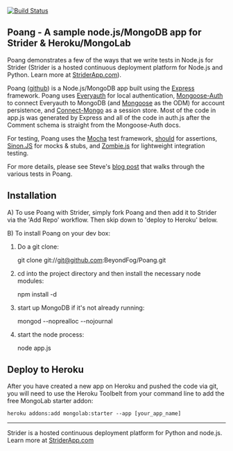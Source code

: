 [![Build Status](https://strider.aws.paperg.com/524b2794297d256705000009/vasili-zolotov/Poang/badge)](http://strider.aws.paperg.com/vasili-zolotov/Poang/)

## Poang - A sample node.js/MongoDB app for Strider &amp; Heroku/MongoLab

Poang demonstrates a few of the ways that we write tests in Node.js for Strider (Strider is a hosted continuous deployment platform for Node.js and Python. Learn more at [StriderApp.com](http://striderapp.com)).

Poang ([github](https://github.com/BeyondFog/Poang)) is a Node.js/MongoDB app built using the [Express](http://expressjs.com/) framework. Poang uses [Everyauth](http://everyauth.com/) for local authentication, [Mongoose-Auth](https://github.com/bnoguchi/mongoose-auth) to connect Everyauth to MongoDB (and [Mongoose](http://mongoosejs.com/) as the ODM) for account persistence, and [Connect-Mongo](https://github.com/kcbanner/connect-mongo) as a session store. Most of the code in app.js was generated by Express and all of the code in auth.js after the Comment schema is straight from the Mongoose-Auth docs.

For testing, Poang uses the [Mocha](http://visionmedia.github.com/mocha/) test framework, [should](https://github.com/visionmedia/should.js) for assertions, [Sinon.JS](http://sinonjs.org/) for mocks & stubs, and [Zombie.js](http://zombie.labnotes.org/) for lightweight integration testing.

For more details, please see Steve's [blog post](http://blog.beyondfog.com/?p=222) that walks through the various tests in Poang.

## Installation
 
A) To use Poang with Strider, simply fork Poang and then add it to Strider via the 'Add Repo' workflow. Then skip down to 'deploy to Heroku' below.

B) To install Poang on your dev box:

1) Do a git clone:

    git clone git://git@github.com:BeyondFog/Poang.git
    
2) cd into the project directory and then install the necessary node modules:

    npm install -d

3) start up MongoDB if it's not already running:
  
    mongod --noprealloc --nojournal
    
4) start the node process:

    node app.js

## Deploy to Heroku

After you have created a new app on Heroku and pushed the code via git, you will need to use the Heroku Toolbelt from your command line to add the free MongoLab starter addon:

    heroku addons:add mongolab:starter --app [your_app_name]
-----

Strider is a hosted continuous deployment platform for Python and node.js. Learn more at [StriderApp.com](http://striderapp.com)
